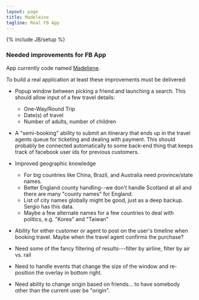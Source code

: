 ```yaml
---
layout: page
title: Madeleine
tagline: Real FB App
---
```

{% include JB/setup %}

### Needed improvements for FB App

App currently code named [Madeliene](http://en.wikipedia.org/wiki/Col_de_la_Madeleine).

To build a real application at least these improvements must be delivered:

* Popup window between picking a friend and launching a search.  This should allow input of a few travel details:
    
	* One-Way/Round Trip
	* Date(s) of travel
	* Number of adults, number of children

* A "semi-booking" ability to submit an itinerary that ends up in the travel agents queue for ticketing and dealing with payment.  This should probably be connected automatically to some back-end thing that keeps track of facebook user ids for previous customers.

* Improved geographic knowledge  
 
	* For big countries like China, Brazil, and Australia need province/state names.
	* Better England county handling--we don't handle Scotland at all and there are many "county names" for England.
	* List of city names globally might be good, just as a deep backup.  Sergio has this data.
	* Maybe a few alternate names for a few countries to deal with politics, e.g. "Korea" and "Taiwan"

* Ability for either customer or agent to post on the user's timeline when booking travel.  Maybe when the travel agent confirms the purchase?

* Need some of the fancy filtering of results---filter by airline, filter by air vs. rail

* Need to handle events that change the size of the window and re-position the overlay in bottom right.

* Need ability to change origin based on friends... to have somebody other than the current user be "origin".
